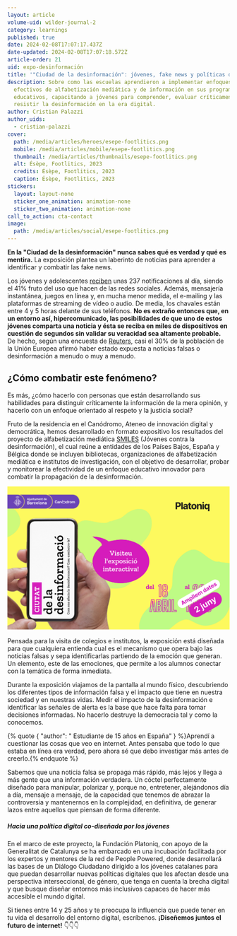 ```yaml
---
layout: article
volume-uid: wilder-journal-2
category: learnings
published: true
date: 2024-02-08T17:07:17.437Z
date-updated: 2024-02-08T17:07:18.572Z
article-order: 21
uid: expo-desinformación
title: '"Ciudad de la desinformación": jóvenes, fake news y políticas digitales'
description: Sobre como las escuelas aprendieron a implementar enfoques
  efectivos de alfabetización mediática y de información en sus programas
  educativos, capacitando a jóvenes para comprender, evaluar críticamente y
  resistir la desinformación en la era digital.
author: Cristian Palazzi
author_uids:
  - cristian-palazzi
cover:
  path: /media/articles/heroes/esepe-footlitics.png
  mobile: /media/articles/mobile/esepe-footlitics.png
  thumbnail: /media/articles/thumbnails/esepe-footlitics.png
  alt: Ésèpe, Footlitics, 2023
  credits: Ésèpe, Footlitics, 2023
  caption: Ésèpe, Footlitics, 2023
stickers:
  layout: layout-none
  sticker_one_animation: animation-none
  sticker_two_animation: animation-none
call_to_action: cta-contact
image:
  path: /media/articles/social/esepe-footlitics.png
---
```

**En la "Ciudad de la desinformación" nunca sabes qué es verdad y qué es mentira.** La exposición plantea un laberinto de noticias para aprender a identificar y combatir las fake news.

Los jóvenes y adolescentes [reciben](https://www.commonsensemedia.org/sites/default/files/research/report/2023-cs-smartphone-research-report_final-for-web.pdf) unas 237 notificaciones al día, siendo el 41% fruto del uso que hacen de las redes sociales. Además, mensajería instantánea, juegos en línea y, en mucha menor medida, el e-mailing y las plataformas de streaming de vídeo o audio. De media, los chavales están entre 4 y 5 horas delante de sus teléfonos. **No es extraño entonces que, en un entorno así, hipercomunicado, las posibilidades de que uno de estos jóvenes comparta una noticia y ésta se reciba en miles de dispositivos en cuestión de segundos sin validar su veracidad sea altamente probable.** De hecho, según una encuesta de [Reuters](https://reutersinstitute.politics.ox.ac.uk/es/digital-news-report/2022), casi el 30% de la población de la Unión Europea afirmó haber estado expuesta a noticias falsas o desinformación a menudo o muy a menudo. 

## **¿Cómo combatir este fenómeno?**

Es más, ¿cómo hacerlo con personas que están desarrollando sus habilidades para distinguir críticamente la información de la mera opinión, y hacerlo con un enfoque orientado al respeto y la justicia social?

Fruto de la residencia en el Canódromo, Ateneo de innovación digital y democrática, hemos desarrollado en formato expositivo los resultados del proyecto de alfabetización mediática [SMILES](https://smiles.platoniq.net/) (Jóvenes contra la desinformación), el cual reúne a entidades de los Países Bajos, España y Bélgica donde se incluyen bibliotecas, organizaciones de alfabetización mediática e institutos de investigación, con el objetivo de desarrollar, probar y monitorear la efectividad de un enfoque educativo innovador para combatir la propagación de la desinformación.

![](/media/captura-de-pantalla-2024-02-15-a-las-16.21.02.png)

Pensada para la visita de colegios e institutos, la exposición está diseñada para que cualquiera entienda cual es el mecanismo que opera bajo las noticias falsas y sepa identificarlas partiendo de la emoción que generan. Un elemento, este de las emociones, que permite a los alumnos conectar con la temática de forma inmediata. 

Durante la exposición viajamos de la pantalla al mundo físico, descubriendo los diferentes tipos de información falsa y el impacto que tiene en nuestra sociedad y en nuestras vidas. Medir el impacto de la desinformación e identificar las señales de alerta es la base que hace falta para tomar decisiones informadas. No hacerlo destruye la democracia tal y como la conocemos.

{% quote { "author": " Estudiante de 15 años en España" } %}Aprendí a cuestionar las cosas que veo en internet. Antes pensaba que todo lo que estaba en línea era verdad, pero ahora sé que debo investigar más antes de creerlo.{% endquote %}

Sabemos que una noticia falsa se propaga más rápido, más lejos y llega a más gente que una información verdadera. Un cóctel perfectamente diseñado para manipular, polarizar y, porque no, entretener, alejándonos día a día, mensaje a mensaje, de la capacidad que tenemos de abrazar la controversia y mantenernos en la complejidad, en definitiva, de generar lazos entre aquellos que piensan de forma diferente.

##### Hacia una política digital co-diseñada por los jóvenes

En el marco de este proyecto, la Fundación Platoniq, con apoyo de la Generalitat de Catalunya se ha embarcado en una incubación facilitada por los expertos y mentores de la red de People Powered, donde desarrollará las bases de un Diálogo Ciudadano dirigido a los jóvenes catalanes para que puedan desarrollar nuevas políticas digitales que les afectan desde una perspectiva interseccional, de género, que tenga en cuenta la brecha digital y que busque diseñar entornos más inclusivos capaces de hacer más accesible el mundo digital.

Si tienes entre 14 y 25 años y te preocupa la influencia que puede tener en tu vida el desarrollo del entorno digital, escríbenos. **¡Diseñemos juntos el futuro de internet!** 👇👇👇

